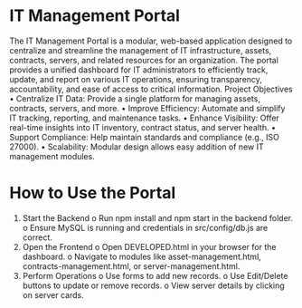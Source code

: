 # IT Management Portal
The IT Management Portal is a modular, web-based application designed to centralize and streamline the management of IT infrastructure, assets, contracts, servers, and related resources for an organization. The portal provides a unified dashboard for IT administrators to efficiently track, update, and report on various IT operations, ensuring transparency, accountability, and ease of access to critical information.
Project Objectives
•	Centralize IT Data: Provide a single platform for managing assets, contracts, servers, and more.
•	Improve Efficiency: Automate and simplify IT tracking, reporting, and maintenance tasks.
•	Enhance Visibility: Offer real-time insights into IT inventory, contract status, and server health.
•	Support Compliance: Help maintain standards and compliance (e.g., ISO 27000).
•	Scalability: Modular design allows easy addition of new IT management modules.
# How to Use the Portal
1.	Start the Backend
o	Run npm install and npm start in the backend folder.
o	Ensure MySQL is running and credentials in src/config/db.js are correct.
2.	Open the Frontend
o	Open DEVELOPED.html in your browser for the dashboard.
o	Navigate to modules like asset-management.html, contracts-management.html, or server-management.html.
3.	Perform Operations
o	Use forms to add new records.
o	Use Edit/Delete buttons to update or remove records.
o	View server details by clicking on server cards.

